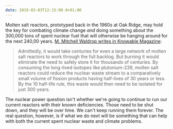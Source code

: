 ```yaml
---
date: 2019-03-03T12:15:00.0+01:00
---
```


Molten salt reactors, prototyped back in the 1960s at Oak Ridge, may hold the key for combating climate change _and_ doing something about the 300,000 tons of spent nuclear fuel that will otherwise be hanging around for the next 240,00 years. [M. Mitchell Waldrop writes in Knowable Magazine](https://www.knowablemagazine.org/article/technology/2019/nuclear-goes-retro-much-greener-outlook):

> Admittedly, it would take centuries for even a large network of molten salt reactors to work through the full backlog. But burning it would eliminate the need to safely store it for thousands of centuries. By consuming the long-lived isotopes like plutonium-239, molten salt reactors could reduce the nuclear waste stream to a comparatively small volume of fission products having half-lives of 30 years or less. By the 10 half-life rule, this waste would then need to be isolated for just 300 years.

The nuclear power question isn't whether we're going to continue to run our current reactors with their known deficiencies. Those need to be shut down, and they will be over time. We can't keep running them forever. The real question, however, is if what we do next will be something that can help with both the current spent nuclear waste and climate problems.
